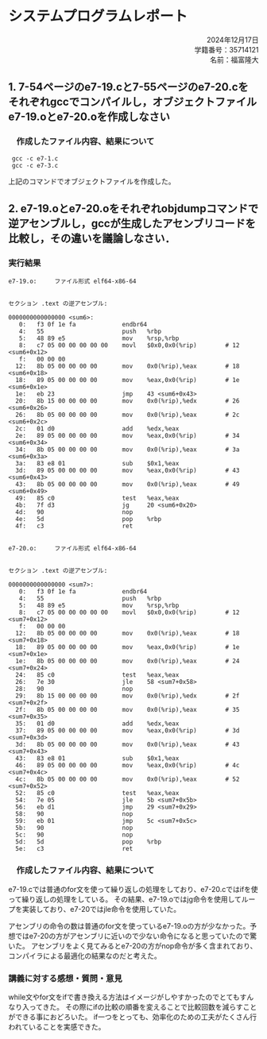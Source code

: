 # システムプログラムレポート

<div style="text-align: right;">  
2024年12月17日  <br>
学籍番号：35714121  <br>
名前：福富隆大  <br>
</div>  

## 1. 7-54ページのe7-19.cと7-55ページのe7-20.cをそれぞれgccでコンパイルし，オブジェクトファイルe7-19.oとe7-20.oを作成しなさい

### 　作成したファイル内容、結果について  

```
 gcc -c e7-1.c
 gcc -c e7-3.c
```

上記のコマンドでオブジェクトファイルを作成した。

## 2. e7-19.oとe7-20.oをそれぞれobjdumpコマンドで逆アセンブルし，gccが⽣成したアセンブリコードを⽐較し，その違いを議論しなさい．

### 実行結果  

```
e7-19.o:     ファイル形式 elf64-x86-64


セクション .text の逆アセンブル:

0000000000000000 <sum6>:
   0:	f3 0f 1e fa          	endbr64 
   4:	55                   	push   %rbp
   5:	48 89 e5             	mov    %rsp,%rbp
   8:	c7 05 00 00 00 00 00 	movl   $0x0,0x0(%rip)        # 12 <sum6+0x12>
   f:	00 00 00 
  12:	8b 05 00 00 00 00    	mov    0x0(%rip),%eax        # 18 <sum6+0x18>
  18:	89 05 00 00 00 00    	mov    %eax,0x0(%rip)        # 1e <sum6+0x1e>
  1e:	eb 23                	jmp    43 <sum6+0x43>
  20:	8b 15 00 00 00 00    	mov    0x0(%rip),%edx        # 26 <sum6+0x26>
  26:	8b 05 00 00 00 00    	mov    0x0(%rip),%eax        # 2c <sum6+0x2c>
  2c:	01 d0                	add    %edx,%eax
  2e:	89 05 00 00 00 00    	mov    %eax,0x0(%rip)        # 34 <sum6+0x34>
  34:	8b 05 00 00 00 00    	mov    0x0(%rip),%eax        # 3a <sum6+0x3a>
  3a:	83 e8 01             	sub    $0x1,%eax
  3d:	89 05 00 00 00 00    	mov    %eax,0x0(%rip)        # 43 <sum6+0x43>
  43:	8b 05 00 00 00 00    	mov    0x0(%rip),%eax        # 49 <sum6+0x49>
  49:	85 c0                	test   %eax,%eax
  4b:	7f d3                	jg     20 <sum6+0x20>
  4d:	90                   	nop
  4e:	5d                   	pop    %rbp
  4f:	c3                   	ret    
```

```

e7-20.o:     ファイル形式 elf64-x86-64


セクション .text の逆アセンブル:

0000000000000000 <sum7>:
   0:	f3 0f 1e fa          	endbr64 
   4:	55                   	push   %rbp
   5:	48 89 e5             	mov    %rsp,%rbp
   8:	c7 05 00 00 00 00 00 	movl   $0x0,0x0(%rip)        # 12 <sum7+0x12>
   f:	00 00 00 
  12:	8b 05 00 00 00 00    	mov    0x0(%rip),%eax        # 18 <sum7+0x18>
  18:	89 05 00 00 00 00    	mov    %eax,0x0(%rip)        # 1e <sum7+0x1e>
  1e:	8b 05 00 00 00 00    	mov    0x0(%rip),%eax        # 24 <sum7+0x24>
  24:	85 c0                	test   %eax,%eax
  26:	7e 30                	jle    58 <sum7+0x58>
  28:	90                   	nop
  29:	8b 15 00 00 00 00    	mov    0x0(%rip),%edx        # 2f <sum7+0x2f>
  2f:	8b 05 00 00 00 00    	mov    0x0(%rip),%eax        # 35 <sum7+0x35>
  35:	01 d0                	add    %edx,%eax
  37:	89 05 00 00 00 00    	mov    %eax,0x0(%rip)        # 3d <sum7+0x3d>
  3d:	8b 05 00 00 00 00    	mov    0x0(%rip),%eax        # 43 <sum7+0x43>
  43:	83 e8 01             	sub    $0x1,%eax
  46:	89 05 00 00 00 00    	mov    %eax,0x0(%rip)        # 4c <sum7+0x4c>
  4c:	8b 05 00 00 00 00    	mov    0x0(%rip),%eax        # 52 <sum7+0x52>
  52:	85 c0                	test   %eax,%eax
  54:	7e 05                	jle    5b <sum7+0x5b>
  56:	eb d1                	jmp    29 <sum7+0x29>
  58:	90                   	nop
  59:	eb 01                	jmp    5c <sum7+0x5c>
  5b:	90                   	nop
  5c:	90                   	nop
  5d:	5d                   	pop    %rbp
  5e:	c3                   	ret    
```

### 　作成したファイル内容、結果について  

e7-19.cでは普通のfor文を使って繰り返しの処理をしており、e7-20.cではifを使って繰り返しの処理をしている。
その結果、e7-19.oではjg命令を使用してループを実装しており、e7-20ではjle命令を使用していた。

アセンブリの命令の数は普通のfor文を使っているe7-19.oの方が少なかった。予想ではe7-20の方がアセンブリに近いので少ない命令になると思っていたので驚いた。
アセンブリをよく見てみるとe7-20の方がnop命令が多く含まれており、コンパイラによる最適化の結果なのだと考えた。


### 講義に対する感想・質問・意⾒  

while文やfor文をifで書き換える方法はイメージがしやすかったのでとてもすんなり入ってきた。
その際にifの比較の順番を変えることで比較回数を減らすことができる事におどろいた。
if一つをとっても、効率化のための工夫がたくさん行われていることを実感できた。
